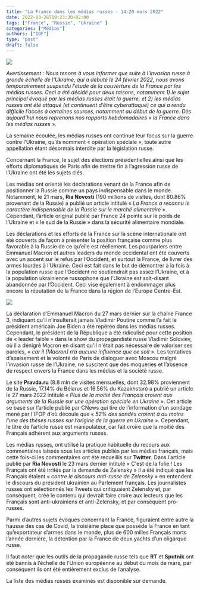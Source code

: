 ```yaml
---
title: "La France dans les médias russes - 14-20 mars 2022"
date: 2022-03-28T19:23:30+02:00
tags: ["France", "Russie", "Ukraine" ]
categories: ["Médias"]
authors: ["IOF"]
type: "post"
draft: false
---
```

![](/images/ria_zelensky.jpg)

*Avertissement : Nous tenons à vous informer que suite à l’invasion russe à grande échelle de l’Ukraine, qui a débuté le 24 février 2022, nous avons temporairement suspendu l’étude de la couverture de la France par les médias russes. Ceci a été décidé pour deux raisons, notamment 1) le sujet principal évoqué par les médias russes était la guerre, et 2) les médias russes ont été attaqué (et continuent d’être cyberattaqué) ce qui a rendu difficile l’accès à certaines sources, notamment au début de la guerre. Dès aujourd’hui nous reprenons nos rapports hebdomadaires « la France dans les médias russes ».*

La semaine écoulée, les médias russes ont continué leur focus sur la guerre contre l’Ukraine, qu’ils nomment « opération spéciale », toute autre appellation étant désormais interdite par la législation russe.

Concernant la France, le sujet des élections présidentielles ainsi que les efforts diplomatiques de Paris afin de mettre fin à l’agression russe de l’Ukraine ont été les sujets clés.

Les médias ont orienté les déclarations venant de la France afin de positionner la Russie comme un pays indispensable dans le monde. Notamment, le 21 mars, **Ria Novosti** (190 millions de visites, dont 80.86% provenant de la Russie) a publié un article intitulé « *La France a reconnu le caractère indispensable de la Russie sur le marché alimentaire* ». Cependant, l’article original publié par France 24 pointe sur le poids de l’Ukraine et « le sud de la Russie » dans la sécurité alimentaire mondiale.

Les déclarations et les efforts de la France sur la scène internationale ont été couverts de façon à présenter la position française comme plus favorable à la Russie de ce qu’elle est réellement. Les pourparlers entre Emmanuel Macron et autres leaders du monde occidental ont été couverts avec un accent sur le refus par l’Occident, et surtout la France, de livrer des armes lourdes à l’Ukraine. Ceci est fait dans le but de démontrer à la fois à la population russe que l’Occident ne soutiendrait pas assez l’Ukraine, et à la population ukrainienne russophone que l’Ukraine est soit-disant abandonnée par l’Occident. Ceci vise également à endommager plus encore la réputation de la France dans la région de l’Europe Centre-Est.

![](/images/soloviev_sur_macron.jpg)

La déclaration d’Emmanuel Macron du 27 mars dernier sur la chaîne France 3, indiquant qu’il n’insulterait jamais Vladimir Poutine comme l’a fait le président américain Joe Biden a été repérée dans les médias russes. Cependant, le président de la République a été ridiculisé pour cette position de « leader faible » dans le show du propagandiste russe Vladimir Soloviev, où il a dénigré Macron en disant qu'il n'était pas nécessaire de valoriser ses paroles, « *car il [Macron] n’a aucune influence que ce soit* ». Les tentatives d’apaisement et la volonté de Paris de dialoguer avec Moscou malgré l’invasion russe de l’Ukraine, ne suscitent que des moqueries et l’absence de respect envers la France dans les médias et la société russe.

Le site **Pravda.ru** (8.8 mln de visites mensuelles, dont 32.98% proviennent de la Russie, 17.14% du Bélarus et 16.56% du Kazakhstan) a publié un article le 27 mars 2022 intitulé « *Plus de la moitié des Français croient aux arguments de la Russie sur une opération spéciale en Ukraine* ». Cet article se base sur l’article publié par CNews qui tire de l’information d’un sondage mené par l'IFOP d’où découle que « *52% des sondés croient à au moins l’une des thèses russes sur l’origine de la guerre en Ukraine* ». Cependant, le titre de l’article russe est manipulateur, car fait croire que la moitié des Français adhèrent aux arguments russes.

Les médias russes, ont utilisé la pratique habituelle du recours aux commentaires laissés sous les articles publiés par les médias français, mais cette fois-ci les commentaires ont été recueillis sur **Twitter**. Dans l’article publié par **Ria Novosti** le 23 mars dernier intitulé « C'est de la folie ! Les Français ont été irrités par la demande de Zelensky » il a été indiqué que les Français étaient « *contre le discours anti-russe de Zelensky* » en entendent le discours du président ukrainien au Parlement français. Les journalistes russes ont sélectionnés les Tweets qui critiquaient Zelensky et, par conséquent, créé le contenu qui devrait faire croire aux lecteurs que les Français sont anti-ukrainiens et anti-Zelensky, et par conséquent pro-russes.

Parmi d’autres sujets évoqués concernant la France, figuraient entre autre la hausse des cas de Covid, la troisième place que possède la France en tant qu’exportateur d’armes dans le monde, plus de 600 milles Français morts l’année dernière, la détention par la France de deux yachts d’un oligarque russe.

Il faut noter que les outils de la propagande russe tels que **RT** et **Sputnik** ont été bannis à l’échelle de l’Union européenne au début du mois de mars, par conséquent ils ont été entièrement exclus de l’analyse.

La liste des médias russes examinés est disponible sur demande.